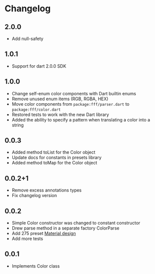 # Changelog

## 2.0.0

- Add null-safety

## 1.0.1

- Support for dart 2.0.0 SDK

## 1.0.0

- Change self-enum color components with Dart builtin enums
- Remove unused enum items (RGB, RGBA, HEX)
- Move color components from `package:fff/parser.dart` to `package:fff/color.dart`
- Restored tests to work with the new Dart library
- Added the ability to specify a pattern when translating a color into a string

## 0.0.3

- Added method toList for the Color object
- Update docs for constants in presets library
- Added method toMap for the Color object

## 0.0.2+1

- Remove excess annotations types
- Fix changelog version

## 0.0.2

- Simple Color constructor was changed to constant constructor
- Drew parse method in a separate factory ColorParse
- Add 275 preset [Material design](http://www.google.com/design/spec/style/color.html)
- Add more tests

## 0.0.1

- Implements Color class

